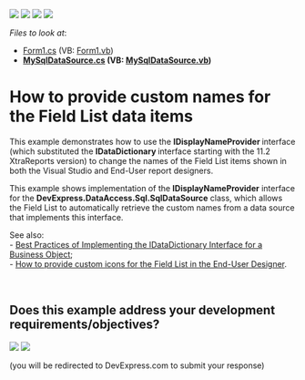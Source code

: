 <!-- default badges list -->
![](https://img.shields.io/endpoint?url=https://codecentral.devexpress.com/api/v1/VersionRange/128602937/18.1.11%2B)
[![](https://img.shields.io/badge/Open_in_DevExpress_Support_Center-FF7200?style=flat-square&logo=DevExpress&logoColor=white)](https://supportcenter.devexpress.com/ticket/details/E459)
[![](https://img.shields.io/badge/📖_How_to_use_DevExpress_Examples-e9f6fc?style=flat-square)](https://docs.devexpress.com/GeneralInformation/403183)
[![](https://img.shields.io/badge/💬_Leave_Feedback-feecdd?style=flat-square)](#does-this-example-address-your-development-requirementsobjectives)
<!-- default badges end -->
<!-- default file list -->
*Files to look at*:

* [Form1.cs](./CS/Form1.cs) (VB: [Form1.vb](./VB/Form1.vb))
* **[MySqlDataSource.cs](./CS/MySqlDataSource.cs) (VB: [MySqlDataSource.vb](./VB/MySqlDataSource.vb))**
<!-- default file list end -->
# How to provide custom names for the Field List data items


<p>This example demonstrates how to use the <strong>IDisplayNameProvider </strong>interface (which substituted the <strong>IDataDictionary </strong>interface starting with the 11.2 XtraReports version) to change the names of the Field List items shown in both the Visual Studio and End-User report designers. </p><p>This example shows implementation of the <strong>IDisplayNameProvider</strong> interface for the <strong>DevExpress.DataAccess.Sql.SqlDataSource</strong> class, which allows the Field List to automatically retrieve the custom names from a data source that implements this interface.</p><p>See also:<br />
- <a href="https://www.devexpress.com/Support/Center/p/E667">Best Practices of Implementing the IDataDictionary Interface for a Business Object</a>;<br />
- <a href="https://www.devexpress.com/Support/Center/p/E2706">How to provide custom icons for the Field List in the End-User Designer</a>.</p>

<br/>


<!-- feedback -->
## Does this example address your development requirements/objectives?

[<img src="https://www.devexpress.com/support/examples/i/yes-button.svg"/>](https://www.devexpress.com/support/examples/survey.xml?utm_source=github&utm_campaign=reporting-winforms-specify-custom-names-for-field-list-data-items&~~~was_helpful=yes) [<img src="https://www.devexpress.com/support/examples/i/no-button.svg"/>](https://www.devexpress.com/support/examples/survey.xml?utm_source=github&utm_campaign=reporting-winforms-specify-custom-names-for-field-list-data-items&~~~was_helpful=no)

(you will be redirected to DevExpress.com to submit your response)
<!-- feedback end -->
